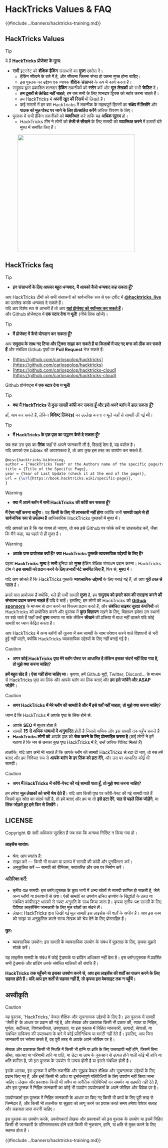 # HackTricks Values & FAQ

{{#include ../banners/hacktricks-training.md}}

## HackTricks Values

> [!TIP]
> ये हैं **HackTricks प्रोजेक्ट के मूल्य**:
>
> - **सभी** इंटरनेट को **शैक्षिक हैकिंग** संसाधनों का **मुफ्त** एक्सेस दें।
>   - हैकिंग सीखने के बारे में है, और सीखना जितना संभव हो उतना मुफ्त होना चाहिए।
>   - इस पुस्तक का उद्देश्य एक व्यापक **शैक्षिक संसाधन** के रूप में कार्य करना है।
> - समुदाय द्वारा प्रकाशित शानदार **हैकिंग** तकनीकों को **स्टोर** करें और **मूल** **लेखकों** को सभी **क्रेडिट** दें।
>   - **हम दूसरों से क्रेडिट नहीं चाहते**, हम बस सभी के लिए शानदार ट्रिक्स को स्टोर करना चाहते हैं।
>   - हम HackTricks में **अपनी खुद की रिसर्च** भी लिखते हैं।
>   - कई मामलों में हम बस HackTricks में तकनीक के महत्वपूर्ण हिस्सों का **संक्षेप में लिखेंगे** और **पाठक को मूल पोस्ट पर जाने के लिए प्रोत्साहित करेंगे** अधिक विवरण के लिए।
> - पुस्तक में सभी हैकिंग तकनीकों को **व्यवस्थित** करें ताकि यह **अधिक सुलभ** हो।
>   - HackTricks टीम ने लोगों को **तेजी से सीखने** के लिए सामग्री को **व्यवस्थित करने** में हजारों घंटे मुफ्त में समर्पित किए हैं।

<figure><img src="../images/hack tricks gif.gif" alt="" width="375"><figcaption></figcaption></figure>

## HackTricks faq

> [!TIP]
>
> - **इन संसाधनों के लिए आपका बहुत धन्यवाद, मैं आपको कैसे धन्यवाद कह सकता हूँ?**

आप HackTricks टीमों को सभी संसाधनों को सार्वजनिक रूप से एक ट्वीट में [**@hacktricks_live**](https://twitter.com/hacktricks_live) का उल्लेख करके धन्यवाद दे सकते हैं।\
यदि आप विशेष रूप से आभारी हैं तो आप [**यहां प्रोजेक्ट को स्पॉन्सर कर सकते हैं**](https://github.com/sponsors/carlospolop)।\
और Github प्रोजेक्ट्स में **एक स्टार देना न भूलें!** (नीचे लिंक खोजें)।

> [!TIP]
>
> - **मैं प्रोजेक्ट में कैसे योगदान कर सकता हूँ?**

आप **समुदाय के साथ नए टिप्स और ट्रिक्स साझा कर सकते हैं या किताबों में पाए गए बग्स को ठीक कर सकते हैं** और संबंधित Github पृष्ठों पर **Pull Request** भेज सकते हैं:

- [https://github.com/carlospolop/hacktricks](https://github.com/carlospolop/hacktricks)
- [https://github.com/carlospolop/hacktricks-cloud](https://github.com/carlospolop/hacktricks-cloud)

Github प्रोजेक्ट्स में **एक स्टार देना न भूलें!**

> [!TIP]
>
> - **क्या मैं HackTricks से कुछ सामग्री कॉपी कर सकता हूँ और इसे अपने ब्लॉग में डाल सकता हूँ?**

हाँ, आप कर सकते हैं, लेकिन **विशिष्ट लिंक(s)** का उल्लेख करना न भूलें जहाँ से सामग्री ली गई थी।

> [!TIP]
>
> - **मैं HackTricks के एक पृष्ठ का उद्धरण कैसे दे सकता हूँ?**

जब तक उस पृष्ठ का **लिंक** जहाँ से आपने जानकारी ली है, दिखाई देता है, यह पर्याप्त है।\
यदि आपको एक bibtex की आवश्यकता है, तो आप कुछ इस तरह का उपयोग कर सकते हैं:
```latex
@misc{hacktricks-bibtexing,
author = {"HackTricks Team" or the Authors name of the specific page/trick},
title = {Title of the Specific Page},
year = {Year of Last Update (check it at the end of the page)},
url = {\url{https://book.hacktricks.wiki/specific-page}},
}
```
> [!WARNING]
>
> - **क्या मैं अपने ब्लॉग में सभी HackTricks की कॉपी कर सकता हूँ?**

**मैं ऐसा नहीं करना चाहूँगा**। यह **किसी के लिए भी लाभकारी नहीं होगा** क्योंकि सभी **सामग्री पहले से ही सार्वजनिक रूप से उपलब्ध है** आधिकारिक HackTricks पुस्तकों में मुफ्त में।

यदि आपको डर है कि यह गायब हो जाएगा, तो बस इसे Github पर फोर्क करें या डाउनलोड करें, जैसा कि मैंने कहा, यह पहले से ही मुफ्त है।

> [!WARNING]
>
> - **आपके पास प्रायोजक क्यों हैं? क्या HackTricks पुस्तकें व्यावसायिक उद्देश्यों के लिए हैं?**

पहला **HackTricks** **मूल्य** है **सभी** दुनिया को **मुफ्त** हैकिंग शैक्षिक संसाधन प्रदान करना। HackTricks टीम ने **इस सामग्री को प्रदान करने के लिए हजारों घंटे समर्पित किए हैं**, फिर से, **मुफ्त** में।

यदि आप सोचते हैं कि HackTricks पुस्तकें **व्यावसायिक उद्देश्यों** के लिए बनाई गई हैं, तो आप **पूरी तरह से गलत** हैं।

हमारे पास प्रायोजक हैं क्योंकि, भले ही सभी सामग्री **मुफ्त** है, हम **समुदाय को हमारे काम की सराहना करने की संभावना प्रदान करना चाहते हैं** यदि वे चाहें। इसलिए, हम लोगों को HackTricks को [**Github sponsors**](https://github.com/sponsors/carlospolop) के माध्यम से दान करने का विकल्प प्रदान करते हैं, और **संबंधित साइबर सुरक्षा कंपनियों** को HackTricks को प्रायोजित करने और पुस्तक में **कुछ विज्ञापन** रखने के लिए, विज्ञापन हमेशा उन स्थानों पर रखे जाते हैं जहाँ उन्हें **दृश्य** बनाया जा सके लेकिन **सीखने** की प्रक्रिया में बाधा नहीं डालते यदि कोई सामग्री पर ध्यान केंद्रित करता है।

आप HackTricks में अन्य ब्लॉगों की तुलना में कम सामग्री के साथ परेशान करने वाले विज्ञापनों से भरी हुई नहीं पाएंगे, क्योंकि HackTricks व्यावसायिक उद्देश्यों के लिए नहीं बनाई गई है।

> [!CAUTION]
>
> - **अगर कोई HackTricks पृष्ठ मेरे ब्लॉग पोस्ट पर आधारित है लेकिन इसका संदर्भ नहीं दिया गया है, तो मुझे क्या करना चाहिए?**

**हमें बहुत खेद है। ऐसा नहीं होना चाहिए था**। कृपया, हमें Github मुद्दों, Twitter, Discord... के माध्यम से HackTricks पृष्ठ का लिंक और आपके ब्लॉग का लिंक बताएं और **हम इसे जांचेंगे और ASAP जोड़ेंगे**।

> [!CAUTION]
>
> - **अगर HackTricks में मेरे ब्लॉग की सामग्री है और मैं इसे वहाँ नहीं चाहता, तो मुझे क्या करना चाहिए?**

ध्यान दें कि HackTricks में आपके पृष्ठ के लिंक होने से:

- आपके **SEO** में सुधार होता है
- सामग्री **15 से अधिक भाषाओं में अनुवादित** होती है जिससे अधिक लोग इस सामग्री तक पहुँच सकते हैं
- **HackTricks लोगों को** आपके पृष्ठ को **चेक करने के लिए प्रोत्साहित करता है** (कई लोगों ने हमें बताया है कि जब से उनका कुछ पृष्ठ HackTricks में है, उन्हें अधिक विज़िट मिलते हैं)

हालांकि, यदि आप अभी भी चाहते हैं कि आपके ब्लॉग की सामग्री HackTricks से हटा दी जाए, तो बस हमें बताएं और हम निश्चित रूप से **आपके ब्लॉग के हर लिंक को हटा देंगे**, और उस पर आधारित कोई भी सामग्री।

> [!CAUTION]
>
> - **अगर मैं HackTricks में कॉपी-पेस्ट की गई सामग्री पाता हूँ, तो मुझे क्या करना चाहिए?**

हम हमेशा **मूल लेखकों को सभी श्रेय देते हैं**। यदि आप किसी पृष्ठ पर कॉपी-पेस्ट की गई सामग्री पाते हैं जिसमें मूल स्रोत का संदर्भ नहीं है, तो हमें बताएं और हम या तो **इसे हटा देंगे**, **पाठ से पहले लिंक जोड़ेंगे**, या **लिंक जोड़ते हुए इसे फिर से लिखेंगे**।

## LICENSE

Copyright © सभी अधिकार सुरक्षित हैं जब तक कि अन्यथा निर्दिष्ट न किया गया हो।

#### लाइसेंस सारांश:

- श्रेय: आप स्वतंत्र हैं:
- साझा करें — किसी भी माध्यम या प्रारूप में सामग्री की कॉपी और पुनर्वितरण करें।
- अनुकूलित करें — सामग्री को रीमिक्स, रूपांतरित और उस पर निर्माण करें।

#### अतिरिक्त शर्तें:

- तृतीय-पक्ष सामग्री: इस ब्लॉग/पुस्तक के कुछ भागों में अन्य स्रोतों से सामग्री शामिल हो सकती है, जैसे अन्य ब्लॉगों या प्रकाशनों से अंश। ऐसी सामग्री का उपयोग उचित उपयोग के सिद्धांतों के तहत या संबंधित कॉपीराइट धारकों से स्पष्ट अनुमति के साथ किया जाता है। कृपया तृतीय-पक्ष सामग्री के लिए विशिष्ट लाइसेंसिंग जानकारी के लिए मूल स्रोतों का संदर्भ लें।
- लेखन: HackTricks द्वारा लिखी गई मूल सामग्री इस लाइसेंस की शर्तों के अधीन है। आप इस काम को साझा या अनुकूलित करते समय लेखक को श्रेय देने के लिए प्रोत्साहित हैं।

#### छूट:

- व्यावसायिक उपयोग: इस सामग्री के व्यावसायिक उपयोग के संबंध में पूछताछ के लिए, कृपया मुझसे संपर्क करें।

यह लाइसेंस सामग्री के संबंध में कोई ट्रेडमार्क या ब्रांडिंग अधिकार नहीं देता है। इस ब्लॉग/पुस्तक में प्रदर्शित सभी ट्रेडमार्क और ब्रांडिंग उनके संबंधित मालिकों की संपत्ति हैं।

**HackTricks तक पहुँचने या इसका उपयोग करने से, आप इस लाइसेंस की शर्तों का पालन करने के लिए सहमत होते हैं। यदि आप इन शर्तों से सहमत नहीं हैं, तो कृपया इस वेबसाइट तक न पहुँचें।**

## **अस्वीकृति**

> [!CAUTION]
> यह पुस्तक, 'HackTricks,' केवल शैक्षिक और सूचनात्मक उद्देश्यों के लिए है। इस पुस्तक में सामग्री 'जैसी है' के आधार पर प्रदान की गई है, और लेखक और प्रकाशक किसी भी प्रकार की, स्पष्ट या निहित, पूर्णता, सटीकता, विश्वसनीयता, उपयुक्तता, या इस पुस्तक में निहित जानकारी, उत्पादों, सेवाओं, या संबंधित ग्राफिक्स की उपलब्धता के बारे में कोई प्रतिनिधित्व या वारंटी नहीं देते हैं। इसलिए, आप जिस जानकारी पर भरोसा करते हैं, वह पूरी तरह से आपके अपने जोखिम पर है।
>
> लेखक और प्रकाशक किसी भी स्थिति में किसी भी हानि या क्षति के लिए उत्तरदायी नहीं होंगे, जिसमें बिना सीमा, अप्रत्यक्ष या परिणामी हानि या क्षति, या डेटा या लाभ के नुकसान से उत्पन्न होने वाली कोई भी हानि या क्षति शामिल है, जो इस पुस्तक के उपयोग से उत्पन्न होती है या इससे संबंधित होती है।
>
> इसके अलावा, इस पुस्तक में वर्णित तकनीकें और सुझाव केवल शैक्षिक और सूचनात्मक उद्देश्यों के लिए प्रदान किए गए हैं, और इन्हें किसी भी अवैध या दुर्भावनापूर्ण गतिविधियों के लिए उपयोग नहीं किया जाना चाहिए। लेखक और प्रकाशक किसी भी अवैध या अनैतिक गतिविधियों का समर्थन या सहमति नहीं देते हैं, और इस पुस्तक में निहित जानकारी का कोई भी उपयोग उपयोगकर्ता के अपने जोखिम और विवेक पर है।
>
> उपयोगकर्ता इस पुस्तक में निहित जानकारी के आधार पर किए गए किसी भी कार्य के लिए पूरी तरह से जिम्मेदार है, और किसी भी तकनीक या सुझाव को लागू करने का प्रयास करते समय हमेशा पेशेवर सलाह और सहायता प्राप्त करनी चाहिए।
>
> इस पुस्तक का उपयोग करके, उपयोगकर्ता लेखक और प्रकाशकों को इस पुस्तक के उपयोग या इसमें निहित किसी भी जानकारी के परिणामस्वरूप होने वाले किसी भी नुकसान, हानि, या क्षति से मुक्त करने के लिए सहमत होता है।

{{#include ../banners/hacktricks-training.md}}
